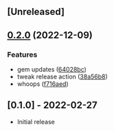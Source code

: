 ## [Unreleased]

## [0.2.0](https://www.github.com/charlotte-ruby/lock/compare/v0.1.0...v0.2.0) (2022-12-09)


### Features

* gem updates ([64028bc](https://www.github.com/charlotte-ruby/lock/commit/64028bcf9a0e6f2ced69a1c3bd6e9142ea048fa4))
* tweak release action ([38a56b8](https://www.github.com/charlotte-ruby/lock/commit/38a56b817ae3c4349c527c7f5d201764d3b12380))
* whoops ([f716aed](https://www.github.com/charlotte-ruby/lock/commit/f716aedcca66fad1f4202d21b4137d90840d43ca))

## [0.1.0] - 2022-02-27

- Initial release
